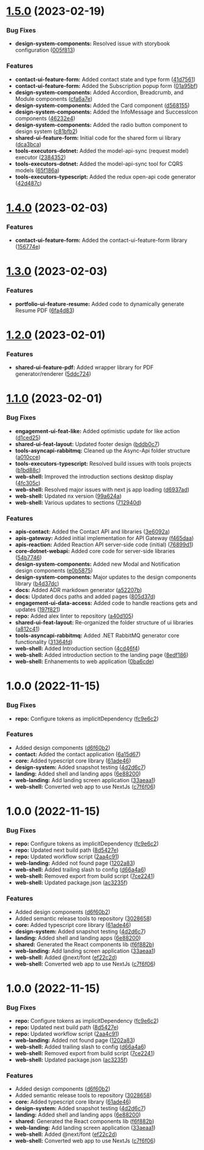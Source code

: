 # [1.5.0](https://github.com/sullivanpj/open-system/compare/web-contact-v1.4.0...web-contact-v1.5.0) (2023-02-19)


### Bug Fixes

* **design-system-components:** Resolved issue with storybook configuration ([005f813](https://github.com/sullivanpj/open-system/commit/005f81325c20f6e8019cfaae414819431b0c5677))


### Features

* **contact-ui-feature-form:** Added contact state and type form ([41d7561](https://github.com/sullivanpj/open-system/commit/41d7561da9d13b010c2d345db6cb1bcaa4b1ab6f))
* **contact-ui-feature-form:** Added the Subscription popup form ([01a95bf](https://github.com/sullivanpj/open-system/commit/01a95bfd27c5382b65e3235c17a99b3e14b81723))
* **design-system-components:** Added Accordion, Breadcrumb, and Module components ([cfa6a7e](https://github.com/sullivanpj/open-system/commit/cfa6a7e559850febb2a73ba2ab8894b570912161))
* **design-system-components:** Added the Card component ([d568155](https://github.com/sullivanpj/open-system/commit/d5681554eb825d5bbbfb12cd45f610083c8802ad))
* **design-system-components:** Added the InfoMessage and SuccessIcon components ([46232e4](https://github.com/sullivanpj/open-system/commit/46232e4cbdfb01b03684d12844963cb110d7c193))
* **design-system-components:** Added the radio button component to design system ([c81bfb2](https://github.com/sullivanpj/open-system/commit/c81bfb2761c1e50ca1684a6ec7f21dadb9285054))
* **shared-ui-feature-form:** Initial code for the shared form ui library ([dca3bca](https://github.com/sullivanpj/open-system/commit/dca3bca186817ca6165c287b3ef9137e12fe2623))
* **tools-executors-dotnet:** Added the model-api-sync (request model) executor ([2384352](https://github.com/sullivanpj/open-system/commit/2384352aaa773baf864f49314226a12f59aeea73))
* **tools-executors-dotnet:** Added the model-api-sync tool for CQRS models ([65f186a](https://github.com/sullivanpj/open-system/commit/65f186ae050c27f771b4d425f400e97317643b55))
* **tools-executors-typescript:** Added the redux open-api code generator ([42d487c](https://github.com/sullivanpj/open-system/commit/42d487c45d6405f04bd96dd7be3c179e296ee8fc))

# [1.4.0](https://github.com/sullivanpj/open-system/compare/web-contact-v1.3.0...web-contact-v1.4.0) (2023-02-03)


### Features

* **contact-ui-feature-form:** Added the contact-ui-feature-form library ([156774e](https://github.com/sullivanpj/open-system/commit/156774ee66dc11ddb51a05fa4377c005635df5d7))

# [1.3.0](https://github.com/sullivanpj/open-system/compare/web-contact-v1.2.0...web-contact-v1.3.0) (2023-02-03)


### Features

* **portfolio-ui-feature-resume:** Added code to dynamically generate Resume PDF ([6fa4d83](https://github.com/sullivanpj/open-system/commit/6fa4d8388d890045b734fb1594250e546278b831))

# [1.2.0](https://github.com/sullivanpj/open-system/compare/web-contact-v1.1.0...web-contact-v1.2.0) (2023-02-01)


### Features

* **shared-ui-feature-pdf:** Added wrapper library for PDF generator/renderer ([5ddc724](https://github.com/sullivanpj/open-system/commit/5ddc724af3ae9ae7237452e71a3fae3d20f7a6b9))

# [1.1.0](https://github.com/sullivanpj/open-system/compare/web-contact-v1.0.0...web-contact-v1.1.0) (2023-02-01)


### Bug Fixes

* **engagement-ui-feat-like:** Added optimistic update for like action ([d1ced25](https://github.com/sullivanpj/open-system/commit/d1ced25d6af8505e64754c09b453d87facf69456))
* **shared-ui-feat-layout:** Updated footer design ([bddb0c7](https://github.com/sullivanpj/open-system/commit/bddb0c7934be06a2120f18af15a1055aa75e2d8c))
* **tools-asyncapi-rabbitmq:** Cleaned up the Async-Api folder structure ([a010cce](https://github.com/sullivanpj/open-system/commit/a010ccea977f72d26c5b6cab0b6df3d942e99bab))
* **tools-executors-typescript:** Resolved build issues with tools projects ([b1bd88c](https://github.com/sullivanpj/open-system/commit/b1bd88c287be805384aaf0bae5346a8fa9723ab9))
* **web-shell:** Improved the introduction sections desktop display ([4fc305c](https://github.com/sullivanpj/open-system/commit/4fc305c59ff29e166f5827888a575859185b2c76))
* **web-shell:** Resolved major issues with next js app loading ([d6937ad](https://github.com/sullivanpj/open-system/commit/d6937ad78268fecf3c7e7fbd59d23fe76fa94db5))
* **web-shell:** Updated nx version ([99a624a](https://github.com/sullivanpj/open-system/commit/99a624a3e8a04b9fbb71bcdcf7c5a2e10fcf3e26))
* **web-shell:** Various updates to sections ([712940d](https://github.com/sullivanpj/open-system/commit/712940d68da346d72bce54f5dcafcf5282fe052f))


### Features

* **apis-contact:** Added the Contact API and libraries ([3e6092a](https://github.com/sullivanpj/open-system/commit/3e6092a67254355bc759a5d0d7c9a37351f2039c))
* **apis-gateway:** Added initial implementation for API Gateway ([f465daa](https://github.com/sullivanpj/open-system/commit/f465daa42bc2e37009fc7fc1b741bd9adcb8781f))
* **apis-reaction:** Added Reaction API server-side code (initial) ([76899d1](https://github.com/sullivanpj/open-system/commit/76899d1e162900eff3fd19347e1d0f00fda5383a))
* **core-dotnet-webapi:** Added core code for server-side libraries ([54b7746](https://github.com/sullivanpj/open-system/commit/54b7746520b58e8a3d96cd27c555d16ec23fe6ec))
* **design-system-components:** Added new Modal and Notification design components ([e0b5875](https://github.com/sullivanpj/open-system/commit/e0b5875a550c1e61e48befa94cc4f2ddf1afa21e))
* **design-system-components:** Major updates to the design components library ([b4d37dc](https://github.com/sullivanpj/open-system/commit/b4d37dcb4081f57d992f3b284f2b93dfa39ab361))
* **docs:** Added  ADR markdown generator ([a52207b](https://github.com/sullivanpj/open-system/commit/a52207b371aa9d17afd3b476d8cd78caadaca34a))
* **docs:** Updated docs paths and added pages ([805d37d](https://github.com/sullivanpj/open-system/commit/805d37d201be3a3451ef7cda4e3c3123d8549cf8))
* **engagement-ui-data-access:** Added code to handle reactions gets and updates ([197f821](https://github.com/sullivanpj/open-system/commit/197f821bfa12c13901ac32d5500f3c80d6e79e05))
* **repo:** Added alex linter to repository ([a40d105](https://github.com/sullivanpj/open-system/commit/a40d105e1fbad9c548e91d8a7c1168c6606bc6b0))
* **shared-ui-feat-layout:** Re-organized the folder structure of ui libraries ([a812c41](https://github.com/sullivanpj/open-system/commit/a812c41d75064d513420d6d4686966675f1e21f9))
* **tools-asyncapi-rabbitmq:** Added .NET RabbitMQ generator core functionality ([31364fd](https://github.com/sullivanpj/open-system/commit/31364fdb71e6970f79d22b2c1fe294d5e04ccbb6))
* **web-shell:** Added Introduction section ([4cd46f4](https://github.com/sullivanpj/open-system/commit/4cd46f43de31e28ee4e1046a1402c31e0738fb9c))
* **web-shell:** Added introduction section to the landing page ([8edf186](https://github.com/sullivanpj/open-system/commit/8edf186783703d0729362a00c3d7787ae633f2a0))
* **web-shell:** Enhanements to web application ([0ba6cde](https://github.com/sullivanpj/open-system/commit/0ba6cded9f7f5aea8fb205c3fdbd9a9d9daba9b4))

# 1.0.0 (2022-11-15)


### Bug Fixes

* **repo:** Configure tokens as implicitDependency ([fc9e6c2](https://github.com/sullivanpj/open-system/commit/fc9e6c20c387f5eaef0a3bb88b615aa6b8a92886))


### Features

* Added design components ([d6f60b2](https://github.com/sullivanpj/open-system/commit/d6f60b2168e0b4508c99c61c2d05a9eb5af4478f))
* **contact:** Added the contact application ([6a15d67](https://github.com/sullivanpj/open-system/commit/6a15d67ec47e1fc8b88f1581401f70cbe31df94e))
* **core:** Added typescript core library ([61ade46](https://github.com/sullivanpj/open-system/commit/61ade46e5756cd59ca232b6a14ba08061794039f))
* **design-system:** Added snapshot testing ([4d2d6c7](https://github.com/sullivanpj/open-system/commit/4d2d6c7a1dad3c7758210748288d2c14c3d1c396))
* **landing:** Added shell and landing apps ([6e88200](https://github.com/sullivanpj/open-system/commit/6e88200bbc553bfcd1b3c1d0ac30f34de2124b2e))
* **web-landing:** Add landing screen application ([33aeaa1](https://github.com/sullivanpj/open-system/commit/33aeaa16c61c16b190de178e7dbc9935aeea1344))
* **web-shell:** Converted web app to use NextJs ([c7f6f06](https://github.com/sullivanpj/open-system/commit/c7f6f06a4b950d12def8d20e900644d2fa30338f))

# 1.0.0 (2022-11-15)


### Bug Fixes

* **repo:** Configure tokens as implicitDependency ([fc9e6c2](https://github.com/sullivanpj/open-system/commit/fc9e6c20c387f5eaef0a3bb88b615aa6b8a92886))
* **repo:** Updated next build path ([8d5427e](https://github.com/sullivanpj/open-system/commit/8d5427ea023b5b4165a87bfa3e2946fbe07ed34e))
* **repo:** Updated workflow script ([2aa4c91](https://github.com/sullivanpj/open-system/commit/2aa4c91d2f3430b3306585eca4e251140d18c51d))
* **web-landing:** Added not found page ([1202a83](https://github.com/sullivanpj/open-system/commit/1202a834300a6bca80f465d762b070eada488148))
* **web-shell:** Added trailing slash to config ([d66a4a6](https://github.com/sullivanpj/open-system/commit/d66a4a659bf114886a1b18fc26cfd9e9ad2a5f9d))
* **web-shell:** Removed export from build script ([7ce2241](https://github.com/sullivanpj/open-system/commit/7ce2241983c37c7e503c5c8a25f8ab5e52f9c154))
* **web-shell:** Updated package.json ([ac3235f](https://github.com/sullivanpj/open-system/commit/ac3235fd489d92caeed270c6919d9d91736ff097))


### Features

* Added design components ([d6f60b2](https://github.com/sullivanpj/open-system/commit/d6f60b2168e0b4508c99c61c2d05a9eb5af4478f))
* Added semantic release tools to repository ([3028658](https://github.com/sullivanpj/open-system/commit/302865825c187c6cd6d2c42a596b3e38032e8aba))
* **core:** Added typescript core library ([61ade46](https://github.com/sullivanpj/open-system/commit/61ade46e5756cd59ca232b6a14ba08061794039f))
* **design-system:** Added snapshot testing ([4d2d6c7](https://github.com/sullivanpj/open-system/commit/4d2d6c7a1dad3c7758210748288d2c14c3d1c396))
* **landing:** Added shell and landing apps ([6e88200](https://github.com/sullivanpj/open-system/commit/6e88200bbc553bfcd1b3c1d0ac30f34de2124b2e))
* **shared:** Generated the React components lib ([f6f882b](https://github.com/sullivanpj/open-system/commit/f6f882b713b0d907caee5c41bc89da54974138d1))
* **web-landing:** Add landing screen application ([33aeaa1](https://github.com/sullivanpj/open-system/commit/33aeaa16c61c16b190de178e7dbc9935aeea1344))
* **web-shell:** Added @next/font ([ef22c2d](https://github.com/sullivanpj/open-system/commit/ef22c2d3710e8bd399ad6498ee638c2258d490a0))
* **web-shell:** Converted web app to use NextJs ([c7f6f06](https://github.com/sullivanpj/open-system/commit/c7f6f06a4b950d12def8d20e900644d2fa30338f))

# 1.0.0 (2022-11-15)


### Bug Fixes

* **repo:** Configure tokens as implicitDependency ([fc9e6c2](https://github.com/sullivanpj/open-system/commit/fc9e6c20c387f5eaef0a3bb88b615aa6b8a92886))
* **repo:** Updated next build path ([8d5427e](https://github.com/sullivanpj/open-system/commit/8d5427ea023b5b4165a87bfa3e2946fbe07ed34e))
* **repo:** Updated workflow script ([2aa4c91](https://github.com/sullivanpj/open-system/commit/2aa4c91d2f3430b3306585eca4e251140d18c51d))
* **web-landing:** Added not found page ([1202a83](https://github.com/sullivanpj/open-system/commit/1202a834300a6bca80f465d762b070eada488148))
* **web-shell:** Added trailing slash to config ([d66a4a6](https://github.com/sullivanpj/open-system/commit/d66a4a659bf114886a1b18fc26cfd9e9ad2a5f9d))
* **web-shell:** Removed export from build script ([7ce2241](https://github.com/sullivanpj/open-system/commit/7ce2241983c37c7e503c5c8a25f8ab5e52f9c154))
* **web-shell:** Updated package.json ([ac3235f](https://github.com/sullivanpj/open-system/commit/ac3235fd489d92caeed270c6919d9d91736ff097))


### Features

* Added design components ([d6f60b2](https://github.com/sullivanpj/open-system/commit/d6f60b2168e0b4508c99c61c2d05a9eb5af4478f))
* Added semantic release tools to repository ([3028658](https://github.com/sullivanpj/open-system/commit/302865825c187c6cd6d2c42a596b3e38032e8aba))
* **core:** Added typescript core library ([61ade46](https://github.com/sullivanpj/open-system/commit/61ade46e5756cd59ca232b6a14ba08061794039f))
* **design-system:** Added snapshot testing ([4d2d6c7](https://github.com/sullivanpj/open-system/commit/4d2d6c7a1dad3c7758210748288d2c14c3d1c396))
* **landing:** Added shell and landing apps ([6e88200](https://github.com/sullivanpj/open-system/commit/6e88200bbc553bfcd1b3c1d0ac30f34de2124b2e))
* **shared:** Generated the React components lib ([f6f882b](https://github.com/sullivanpj/open-system/commit/f6f882b713b0d907caee5c41bc89da54974138d1))
* **web-landing:** Add landing screen application ([33aeaa1](https://github.com/sullivanpj/open-system/commit/33aeaa16c61c16b190de178e7dbc9935aeea1344))
* **web-shell:** Added @next/font ([ef22c2d](https://github.com/sullivanpj/open-system/commit/ef22c2d3710e8bd399ad6498ee638c2258d490a0))
* **web-shell:** Converted web app to use NextJs ([c7f6f06](https://github.com/sullivanpj/open-system/commit/c7f6f06a4b950d12def8d20e900644d2fa30338f))
